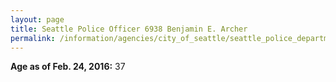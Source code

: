 ```yaml
---
layout: page
title: Seattle Police Officer 6938 Benjamin E. Archer
permalink: /information/agencies/city_of_seattle/seattle_police_department/copbook/6938/
---
```


**Age as of Feb. 24, 2016:** 37
